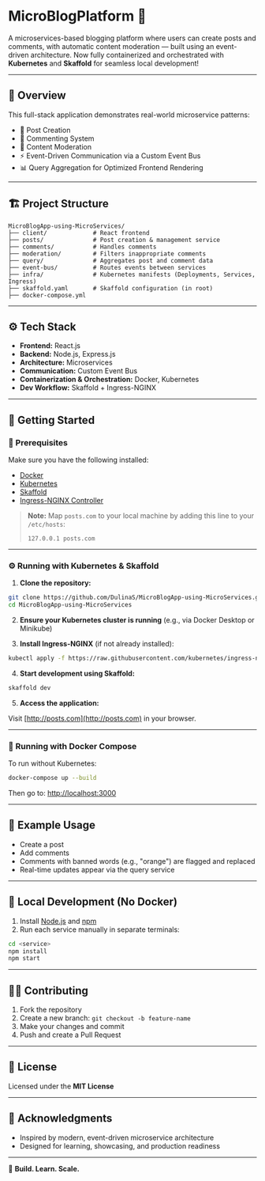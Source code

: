 
# MicroBlogPlatform 📝

A microservices-based blogging platform where users can create posts and comments, with automatic content moderation — built using an event-driven architecture. Now fully containerized and orchestrated with **Kubernetes** and **Skaffold** for seamless local development!

---

## 🧩 Overview

This full-stack application demonstrates real-world microservice patterns:

- 📝 Post Creation
- 💬 Commenting System
- 🚫 Content Moderation
- ⚡ Event-Driven Communication via a Custom Event Bus
- 📊 Query Aggregation for Optimized Frontend Rendering

---

## 🏗️ Project Structure

```
MicroBlogApp-using-MicroServices/
├── client/             # React frontend
├── posts/              # Post creation & management service
├── comments/           # Handles comments
├── moderation/         # Filters inappropriate comments
├── query/              # Aggregates post and comment data
├── event-bus/          # Routes events between services
├── infra/              # Kubernetes manifests (Deployments, Services, Ingress)
├── skaffold.yaml       # Skaffold configuration (in root)
├── docker-compose.yml
```

---

## ⚙️ Tech Stack

- **Frontend:** React.js
- **Backend:** Node.js, Express.js
- **Architecture:** Microservices
- **Communication:** Custom Event Bus
- **Containerization & Orchestration:** Docker, Kubernetes
- **Dev Workflow:** Skaffold + Ingress-NGINX

---

## 🚀 Getting Started

### 🔧 Prerequisites

Make sure you have the following installed:

- [Docker](https://www.docker.com/products/docker-desktop)
- [Kubernetes](https://kubernetes.io/docs/tasks/tools/)
- [Skaffold](https://skaffold.dev/docs/install/)
- [Ingress-NGINX Controller](https://kubernetes.github.io/ingress-nginx/)

> **Note:** Map `posts.com` to your local machine by adding this line to your `/etc/hosts`:
>
> ```
> 127.0.0.1 posts.com
> ```

---

### ⚙️ Running with Kubernetes & Skaffold

1. **Clone the repository:**

```bash
git clone https://github.com/DulinaS/MicroBlogApp-using-MicroServices.git
cd MicroBlogApp-using-MicroServices
```

2. **Ensure your Kubernetes cluster is running** (e.g., via Docker Desktop or Minikube)

3. **Install Ingress-NGINX** (if not already installed):

```bash
kubectl apply -f https://raw.githubusercontent.com/kubernetes/ingress-nginx/controller-v1.10.1/deploy/static/provider/cloud/deploy.yaml
```

4. **Start development using Skaffold:**

```bash
skaffold dev
```

5. **Access the application:**

Visit [http://posts.com](http://posts.com) in your browser.

---

### 🐳 Running with Docker Compose

To run without Kubernetes:

```bash
docker-compose up --build
```

Then go to: [http://localhost:3000](http://localhost:3000)

---

## 🧪 Example Usage

- Create a post
- Add comments
- Comments with banned words (e.g., "orange") are flagged and replaced
- Real-time updates appear via the query service

---

## 🧰 Local Development (No Docker)

1. Install [Node.js](https://nodejs.org/) and [npm](https://www.npmjs.com/)
2. Run each service manually in separate terminals:

```bash
cd <service>
npm install
npm start
```

---

## 👨‍💻 Contributing

1. Fork the repository
2. Create a new branch: `git checkout -b feature-name`
3. Make your changes and commit
4. Push and create a Pull Request

---

## 📄 License

Licensed under the **MIT License**

---

## 🙏 Acknowledgments

- Inspired by modern, event-driven microservice architecture
- Designed for learning, showcasing, and production readiness

---

🚀 **Build. Learn. Scale.**

